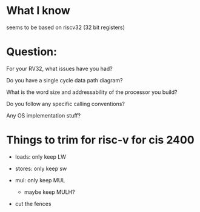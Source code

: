# What I know
seems to be based on riscv32 (32 bit registers)

# Question:
For your RV32, what issues have you had?

Do you have a single cycle data path diagram?

What is the word size and addressability of the processor you build?

Do you follow any specific calling conventions?

Any OS implementation stuff?

# Things to trim for risc-v for cis 2400
- loads: only keep LW
- stores: only keep sw

- mul: only keep MUL
  - maybe keep MULH?

- cut the fences


